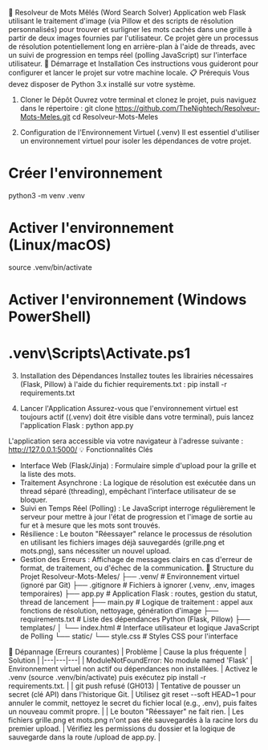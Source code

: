 
🧩 Resolveur de Mots Mêlés (Word Search Solver)
Application web Flask utilisant le traitement d'image (via Pillow et des scripts de résolution personnalisés) pour trouver et surligner les mots cachés dans une grille à partir de deux images fournies par l'utilisateur.
Ce projet gère un processus de résolution potentiellement long en arrière-plan à l'aide de threads, avec un suivi de progression en temps réel (polling JavaScript) sur l'interface utilisateur.
🚀 Démarrage et Installation
Ces instructions vous guideront pour configurer et lancer le projet sur votre machine locale.
📋 Prérequis
Vous devez disposer de Python 3.x installé sur votre système.
1. Cloner le Dépôt
Ouvrez votre terminal et clonez le projet, puis naviguez dans le répertoire :
git clone https://github.com/TheNightech/Resolveur-Mots-Meles.git
cd Resolveur-Mots-Meles

2. Configuration de l'Environnement Virtuel (.venv)
Il est essentiel d'utiliser un environnement virtuel pour isoler les dépendances de votre projet.
# Créer l'environnement
python3 -m venv .venv

# Activer l'environnement (Linux/macOS)
source .venv/bin/activate

# Activer l'environnement (Windows PowerShell)
# .venv\Scripts\Activate.ps1

3. Installation des Dépendances
Installez toutes les librairies nécessaires (Flask, Pillow) à l'aide du fichier requirements.txt :
pip install -r requirements.txt

4. Lancer l'Application
Assurez-vous que l'environnement virtuel est toujours actif ((.venv) doit être visible dans votre terminal), puis lancez l'application Flask :
python app.py

L'application sera accessible via votre navigateur à l'adresse suivante : http://127.0.0.1:5000/
💡 Fonctionnalités Clés
 * Interface Web (Flask/Jinja) : Formulaire simple d'upload pour la grille et la liste des mots.
 * Traitement Asynchrone : La logique de résolution est exécutée dans un thread séparé (threading), empêchant l'interface utilisateur de se bloquer.
 * Suivi en Temps Réel (Polling) : Le JavaScript interroge régulièrement le serveur pour mettre à jour l'état de progression et l'image de sortie au fur et à mesure que les mots sont trouvés.
 * Résilience : Le bouton "Réessayer" relance le processus de résolution en utilisant les fichiers images déjà sauvegardés (grille.png et mots.png), sans nécessiter un nouvel upload.
 * Gestion des Erreurs : Affichage de messages clairs en cas d'erreur de format, de traitement, ou d'échec de la communication.
📁 Structure du Projet
Resolveur-Mots-Meles/
├── .venv/                      # Environnement virtuel (ignoré par Git)
├── .gitignore                  # Fichiers à ignorer (.venv, .env, images temporaires)
├── app.py                      # Application Flask : routes, gestion du statut, thread de lancement
├── main.py                     # Logique de traitement : appel aux fonctions de résolution, nettoyage, génération d'image
├── requirements.txt            # Liste des dépendances Python (Flask, Pillow)
├── templates/
│   └── index.html              # Interface utilisateur et logique JavaScript de Polling
└── static/
    └── style.css               # Styles CSS pour l'interface

🛑 Dépannage (Erreurs courantes)
| Problème | Cause la plus fréquente | Solution |
|---|---|---|
| ModuleNotFoundError: No module named 'Flask' | Environnement virtuel non actif ou dépendances non installées. | Activez le .venv (source .venv/bin/activate) puis exécutez pip install -r requirements.txt. |
| git push refusé (GH013) | Tentative de pousser un secret (clé API) dans l'historique Git. | Utilisez git reset --soft HEAD~1 pour annuler le commit, nettoyez le secret du fichier local (e.g., .env), puis faites un nouveau commit propre. |
| Le bouton "Réessayer" ne fait rien. | Les fichiers grille.png et mots.png n'ont pas été sauvegardés à la racine lors du premier upload. | Vérifiez les permissions du dossier et la logique de sauvegarde dans la route /upload de app.py. |
